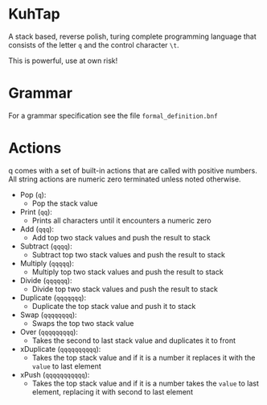 # KuhTap

A stack based, reverse polish, turing complete programming language that consists of the letter `q` and the control character `\t`.

This is powerful, use at own risk!

# Grammar

For a grammar specification see the file `formal_definition.bnf`

# Actions
q comes with a set of built-in actions that are called with positive numbers. All string actions are numeric zero terminated unless noted otherwise.

- Pop (`q`):
  - Pop the stack value
- Print (`qq`):
  - Prints all characters until it encounters a numeric zero
- Add (`qqq`):
  - Add top two stack values and push the result to stack
- Subtract (`qqqq`):
  - Subtract top two stack values and push the result to stack
- Multiply (`qqqqq`):
  - Multiply top two stack values and push the result to stack
- Divide (`qqqqqq`):
  - Divide top two stack values and push the result to stack
- Duplicate (`qqqqqqq`):
  - Duplicate the top stack value and push it to stack
- Swap (`qqqqqqqq`):
  - Swaps the top two stack value
- Over (`qqqqqqqqq`):
  - Takes the second to last stack value and duplicates it to front
- xDuplicate (`qqqqqqqqqq`):
  - Takes the top stack value and if it is a number it replaces it with the `value` to last element
- xPush (`qqqqqqqqqqq`):
  - Takes the top stack value and if it is a number takes the `value` to last element, replacing it with second to last element
